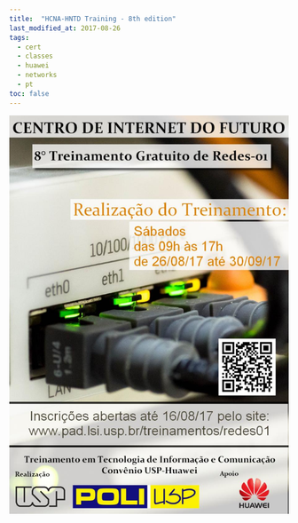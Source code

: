 ```yaml
---
title:  "HCNA-HNTD Training - 8th edition"
last_modified_at: 2017-08-26
tags:
  - cert
  - classes
  - huawei
  - networks
  - pt
toc: false
---
```


![](/assets/images/posts/2017-08-26-hntd-08.jpeg)
